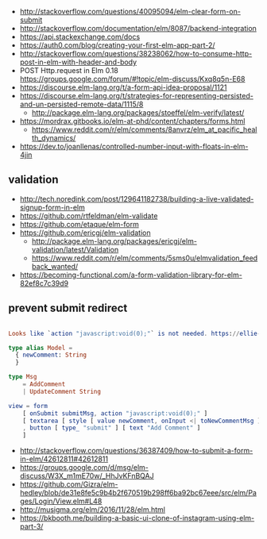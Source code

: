 - http://stackoverflow.com/questions/40095094/elm-clear-form-on-submit
- http://stackoverflow.com/documentation/elm/8087/backend-integration
- https://api.stackexchange.com/docs
- https://auth0.com/blog/creating-your-first-elm-app-part-2/
- http://stackoverflow.com/questions/38238062/how-to-consume-http-post-in-elm-with-header-and-body
- POST Http.request in Elm 0.18 https://groups.google.com/forum/#!topic/elm-discuss/Kxq8q5n-E68
- https://discourse.elm-lang.org/t/a-form-api-idea-proposal/1121
- https://discourse.elm-lang.org/t/strategies-for-representing-persisted-and-un-persisted-remote-data/1115/8
  - http://package.elm-lang.org/packages/stoeffel/elm-verify/latest/
- https://mordrax.gitbooks.io/elm-at-phd/content/chapters/forms.html
  - https://www.reddit.com/r/elm/comments/8anvrz/elm_at_pacific_health_dynamics/
- https://dev.to/joanllenas/controlled-number-input-with-floats-in-elm-4jin

## validation

- http://tech.noredink.com/post/129641182738/building-a-live-validated-signup-form-in-elm
- https://github.com/rtfeldman/elm-validate
- https://github.com/etaque/elm-form
- https://github.com/ericgj/elm-validation
  - http://package.elm-lang.org/packages/ericgj/elm-validation/latest/Validation
  - https://www.reddit.com/r/elm/comments/5sms0u/elmvalidation_feedback_wanted/
- https://becoming-functional.com/a-form-validation-library-for-elm-82ef8c7c39d9

## prevent submit redirect

```elm

Looks like `action "javascript:void(0);"` is not needed. https://ellie-app.com/9zTH65GHXa1/0 and `onSubmit` already has `preventDefault` set to `True` https://github.com/elm-lang/html/blob/2.0.0/src/Html/Events.elm#L130

type alias Model =
  { newComment: String
  }

type Msg
    = AddComment
    | UpdateComment String

view = form
    [ onSubmit submitMsg, action "javascript:void(0);" ]
    [ textarea [ style [ value newComment, onInput <| toNewCommentMsg ] []
    , button [ type_ "submit" ] [ text "Add Comment" ]
    ]
```

- http://stackoverflow.com/questions/36387409/how-to-submit-a-form-in-elm/42612811#42612811
- https://groups.google.com/d/msg/elm-discuss/W3X_m1mE70w/_HhJvKFnBQAJ
- https://github.com/Gizra/elm-hedley/blob/de31e8fe5c9b4b2f670519b298ff6ba92bc67eee/src/elm/Pages/Login/View.elm#L48
- http://musigma.org/elm/2016/11/28/elm.html
- https://bkbooth.me/building-a-basic-ui-clone-of-instagram-using-elm-part-3/
